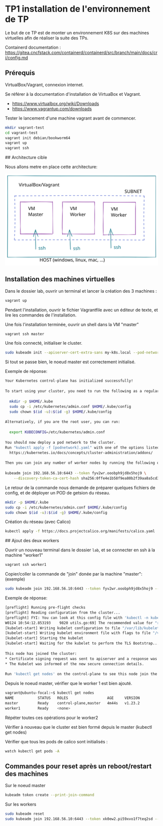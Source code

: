 # TP1 installation de l'environnement de TP

Le but de ce TP est de monter un environnement K8S sur des machines virtuelles afin de réaliser la suite des TPs.

Containerd documentation : https://gitea.cncfstack.com/containerd/containerd/src/branch/main/docs/cri/config.md

## Prérequis

VirtualBox/Vagrant, connexion internet.

Se référer à la documentation d'installation de VirtuaBox et Vagrant.

* https://www.virtualbox.org/wiki/Downloads
* https://www.vagrantup.com/downloads

Tester le lancement d'une machine vagrant avant de commencer.

```bash
mkdir vagrant-test
cd vagrant-test
vagrant init debian/bookworm64
vagrant up
vagrant ssh
```

## Architecture cible

Nous allons metre en place cette architecture:

![archi.svg](archi.svg)

## Installation des machines virtuelles

Dans le dossier lab, ouvrir un terminal et lancer la création des 3 machines :

```bash
vagrant up
```

Pendant l'installation, ouvrir le fichier Vagrantfile avec un éditeur de texte, et lire les commandes de l'installation.

Une fois l'installation terminée, ouvrir un shell dans la VM "master"

```bash
vagrant ssh master
```

Une fois connecté, initialiser le cluster.

```bash
sudo kubeadm init --apiserver-cert-extra-sans my-k8s.local --pod-network-cidr=172.16.0.0/12 --apiserver-advertise-address 192.168.56.10
```

Si tout se passe bien, le noeud master est correctement initialisé.

Exemple de réponse:

```bash
Your Kubernetes control-plane has initialized successfully!

To start using your cluster, you need to run the following as a regular user:

  mkdir -p $HOME/.kube
  sudo cp -i /etc/kubernetes/admin.conf $HOME/.kube/config
  sudo chown $(id -u):$(id -g) $HOME/.kube/config

Alternatively, if you are the root user, you can run:

  export KUBECONFIG=/etc/kubernetes/admin.conf

You should now deploy a pod network to the cluster.
Run "kubectl apply -f [podnetwork].yaml" with one of the options listed at:
  https://kubernetes.io/docs/concepts/cluster-administration/addons/

Then you can join any number of worker nodes by running the following on each as root:

kubeadm join 192.168.56.10:6443 --token fyv2wr.ooobph9jd8x5hoj9 \
	--discovery-token-ca-cert-hash sha256:0ffe4e1b58f9ea80b2f39aa8a5cd3c0655117d09bf1697e376d43b24cf93a11d
```

Le retour de la commande nous demande de préparer quelques fichiers de config, et de déployer un POD de getsion du réseau.

```bash
mkdir -p $HOME/.kube
sudo cp -i /etc/kubernetes/admin.conf $HOME/.kube/config
sudo chown $(id -u):$(id -g) $HOME/.kube/config
```

Création du réseau (avec Calico)

```bash
kubectl apply -f https://docs.projectcalico.org/manifests/calico.yaml
```

## Ajout des deux workers

Ouvrir un nouveau terminal dans le dossier `lab`, et se connecter en ssh à la machine "worker1"

```bash
vagrant ssh worker1
```

Copier/coller la commande de "join" donée par la machine "master": (exemple)

```bash
sudo kubeadm join 192.168.56.10:6443 --token fyv2wr.ooobph9jd8x5hoj9 --discovery-token-ca-cert-hash sha256:0ffe4e1b58f9ea80b2f39aa8a5cd3c0655117d09bf1697e376d43b24cf93a11d
```

Exemple de réponse:


```bash
[preflight] Running pre-flight checks
[preflight] Reading configuration from the cluster...
[preflight] FYI: You can look at this config file with 'kubectl -n kube-system get cm kubeadm-config -o yaml'
W0124 10:54:12.853193    9820 utils.go:69] The recommended value for "resolvConf" in "KubeletConfiguration" is: /run/systemd/resolve/resolv.conf; the provided value is: /run/systemd/resolve/resolv.conf
[kubelet-start] Writing kubelet configuration to file "/var/lib/kubelet/config.yaml"
[kubelet-start] Writing kubelet environment file with flags to file "/var/lib/kubelet/kubeadm-flags.env"
[kubelet-start] Starting the kubelet
[kubelet-start] Waiting for the kubelet to perform the TLS Bootstrap...

This node has joined the cluster:
* Certificate signing request was sent to apiserver and a response was received.
* The Kubelet was informed of the new secure connection details.

Run 'kubectl get nodes' on the control-plane to see this node join the cluster.
```

Depuis le noeud master, vérifier que le worker 1 est bien ajouté.

```bash
vagrant@ubuntu-focal:~$ kubectl get nodes
NAME           STATUS   ROLES                  AGE     VERSION
master         Ready    control-plane,master   4m44s   v1.23.2
worker1        Ready    <none>
```

Répéter toutes ces opérations pour le worker2

Vérifier à nouveau que le cluster est bien formé depuis le master (kubectl get nodes)


Vérifier que tous les pods de calico sont initialisés :

```bash
watch kubectl get pods -A
```

## Commandes pour reset après un reboot/restart des machines

Sur le noeud master

```bash
kubeadm token create --print-join-command
```

Sur les workers

```bash
sudo kubeadm reset
sudo kubeadm join 192.168.56.10:6443 --token xk0ew2.pi59xvo1f7teq2sd --discovery-token-ca-cert-hash sha256:7f7c2d07aa6be0222b072f28aa82424adabe40240169d06b4c5a54a98c1b941d 
```

